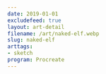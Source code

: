 ```yaml
---
date: 2019-01-01
excludefeed: true
layout: art-detail
filename: /art/naked-elf.webp
slug: naked-elf
arttags:
- sketch
program: Procreate
---
```


